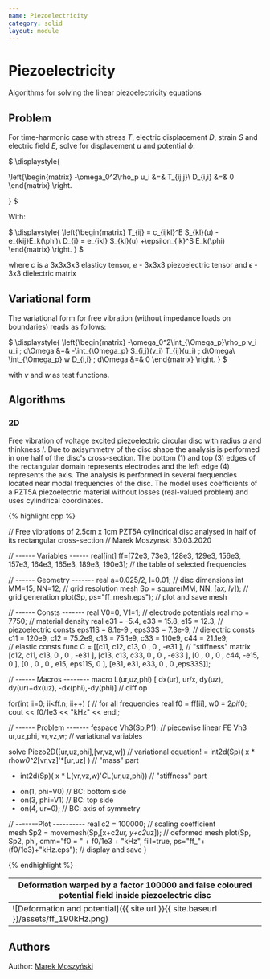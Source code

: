 ```yaml
---
name: Piezoelectricity
category: solid
layout: module
---
```


# Piezoelectricity

Algorithms for solving the linear piezoelectricity equations

## Problem

For time-harmonic case with stress $T$, electric displacement $D$, strain $S$ and electric field $E$, solve for displacement $u$ and potential $\phi$:

$
\displaystyle{

\left\{\begin{matrix}
-\omega_0^2\rho_p u_i  &=&  T_{ij,j}\\
D_{i,i} &=& 0 
\end{matrix} \right.
 
}
$

With:

$
\displaystyle{
\left\{\begin{matrix}
T_{ij} = c_{ijkl}^E S_{kl}(u) - e_{kij}E_k(\phi)\\
D_{i} = e_{ikl} S_{kl}(u) +\epsilon_{ik}^S E_k(\phi)
\end{matrix} \right.
}
$

where $c$ is a 3x3x3x3 elasticy tensor, $e$ - 3x3x3 piezoelectric tensor and $\epsilon$ - 3x3 dielectric matrix

## Variational form

The variational form for free vibration (without impedance loads on boundaries) reads as follows:

$
\displaystyle{
\left\{\begin{matrix}
-\omega_0^2\int_{\Omega_p}\rho_p v_i u_i \; d\Omega &=& -\int_{\Omega_p} S_{i,j}(v_i) T_{ij}(u_i) \; d\Omega\\
\int_{\Omega_p} w D_{i,i} \; d\Omega &=& 0 
\end{matrix} \right.
}
$

with $v$ and $w$ as test functions.

## Algorithms

### 2D

Free vibration of voltage excited piezoelectric circular disc with radius $a$ and thinkness $l$.  Due to axisymmetry of the disc shape the analysis is performed in one half of the disc's cross-section. The bottom (1) and top (3) edges of the rectangular domain represents electrodes and the left edge (4) represents the axis.   The analysis is performed in several frequencies located near modal frequencies of the disc. The model uses coefficients of a PZT5A piezoelectric material without losses (real-valued problem) and uses cylindrical coordinates.

{% highlight cpp %}

// Free vibrations of 2.5cm x 1cm PZT5A cylindrical disc analysed in half of its rectangular cross-section
// Marek Moszynski 30.03.2020

// ------ Variables ------
real[int] ff=[72e3, 73e3, 128e3, 129e3, 156e3, 157e3, 164e3, 165e3, 189e3, 190e3];  // the table of selected frequencies

// ------ Geometry -------
real a=0.025/2, l=0.01;   	                // disc dimensions
int  MM=15, NN=12;				// grid resolution
mesh Sp = square(MM, NN, [a*x, l*y]);           // grid generation
plot(Sp, ps="ff_mesh.eps");                     // plot and save mesh

// ------ Consts -------
real V0=0, V1=1;				// electrode potentials
real rho = 7750;                                // material density
real e31 = -5.4,  e33 = 15.8,  e15 = 12.3,      // piezoelectric consts
     eps11S = 8.1e-9 , eps33S = 7.3e-9,         // dielectric consts
     c11 = 120e9, c12 = 75.2e9, c13 = 75.1e9, c33 = 110e9, c44 = 21.1e9;  
						// elastic consts
func C =  [[c11, c12, c13,  0 ,   0  , -e31 ],  // "stiffness" matrix
           [c12, c11, c13,  0 ,   0  , -e31 ],
           [c13, c13, c33,  0 ,   0  , -e33 ],
           [0  , 0  , 0  , c44, -e15,    0  ],
           [0  , 0  , 0  , e15, eps11S,  0  ],
           [e31, e31, e33,  0 ,   0  ,eps33S]];

// ------ Macros --------
macro L(ur,uz,phi) [
 dx(ur), ur/x, dy(uz), dy(ur)+dx(uz), -dx(phi),-dy(phi)] // diff op

for(int ii=0; ii<ff.n; ii++) {                  // for all frequencies
  real f0 = ff[ii], w0 = 2*pi*f0; cout << f0/1e3 << "kHz" << endl;

  // ------ Problem -------
  fespace Vh3(Sp,P1);                           // piecewise linear FE
  Vh3 ur,uz,phi, vr,vz,w;                       // variational variables

  solve Piezo2D([ur,uz,phi],[vr,vz,w])          // variational equation!
   = int2d(Sp)( x * rho*w0^2*[vr,vz]'*[ur,uz] ) // "mass" part
   - int2d(Sp)( x * L(vr,vz,w)'*C*L(ur,uz,phi)) // "stiffness" part 
   + on(1, phi=V0)                              // BC: bottom side
   + on(3, phi=V1)                              // BC: top side
   + on(4, ur=0);                               // BC: axis of symmetry

  // -------Plot ----------
  real c2 = 100000;                             // scaling coefficient     
  mesh Sp2 = movemesh(Sp,[x+c2*ur, y+c2*uz]);   // deformed mesh
  plot(Sp, Sp2, phi, cmm="f0 = " + f0/1e3 + "kHz", fill=true, 
    ps="ff_"+(f0/1e3)+"kHz.eps");               // display and save
}

{% endhighlight %}

|Deformation warped by a factor 100000 and false coloured potential field inside piezoelectric disc|
|--|
|![Deformation and potential]({{ site.url }}{{ site.baseurl }}/assets/ff_190kHz.png)|


## Authors

Author: [Marek Moszyński](https://github.com/marmoszy)
